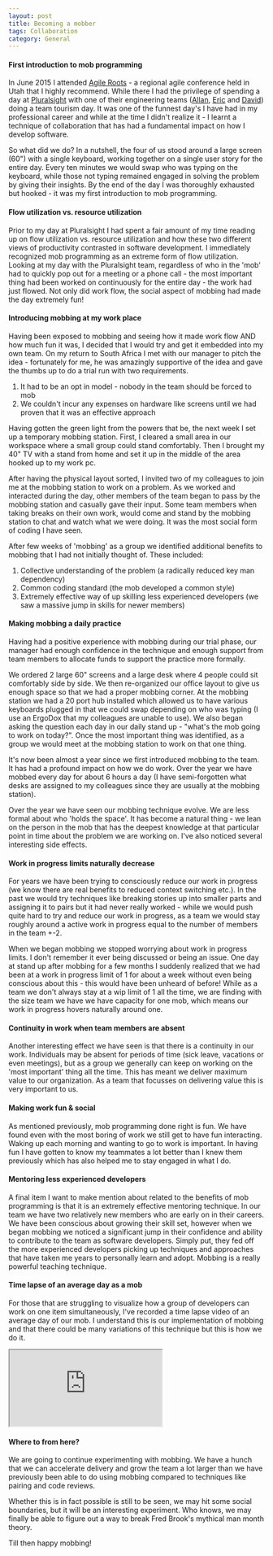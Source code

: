 ```yaml
---
layout: post
title: Becoming a mobber
tags: Collaboration
category: General
---
```


#### First introduction to mob programming

In June 2015 I attended [Agile Roots](http://www.agileroots.com/) - a regional agile conference held in Utah that I highly recommend. While there I had the privilege of spending a day at [Pluralsight](http://www.pluralsight.com/) with one of their engineering teams ([Allan](https://twitter.com/AllanCodes), [Eric](https://twitter.com/iminurcodez]) and  [David](https://twitter.com/battenworks)) doing a team tourism day. It was one of the funnest day's I have had in my professional career and while at the time I didn't realize it - I learnt a technique of collaboration that has had a fundamental impact on how I develop software.

So what did we do? In a nutshell, the four of us stood around a large screen (60") with a single keyboard, working together on a single user story for the entire day. Every ten minutes we would swap who was typing on the keyboard, while those not typing remained engaged in solving the problem by giving their insights. By the end of the day I was thoroughly exhausted but hooked - it was my first introduction to mob programming. 

#### Flow utilization vs. resource utilization 

Prior to my day at Pluralsight I had spent a fair amount of my time reading up on flow utilization vs. resource utilization and how these two different views of productivity contrasted in software development. I immediately recognized mob programming as an extreme form of flow utilization. Looking at my day with the Pluralsight team, regardless of who in the 'mob' had to quickly pop out for a meeting or a phone call - the most important thing had been worked on continuously for the entire day - the work had just flowed. Not only did work flow, the social aspect of mobbing had made the day extremely fun!

#### Introducing mobbing at my work place

Having been exposed to mobbing and seeing how it made work flow AND how much fun it was, I decided that I would try and get it embedded into my own team. On my return to South Africa I met with our manager to pitch the idea - fortunately for me, he was amazingly supportive of the idea and gave the thumbs up to do a trial run with two requirements.

1) It had to be an opt in model - nobody in the team should be forced to mob  
2) We couldn't incur any expenses on hardware like screens until we had proven that it was an effective approach  

Having gotten the green light from the powers that be, the next week I set up a temporary mobbing station. First, I cleared a small area in our workspace where a small group could stand comfortably. Then I brought my 40" TV with a stand from home and set it up in the middle of the area hooked up to my work pc. 

After having the physical layout sorted, I invited two of my colleagues to join me at the mobbing station to work on a problem. As we worked and interacted during the day, other members of the team began to pass by the mobbing station and casually gave their input. Some team members when taking breaks on their own work, would come and stand by the mobbing station to chat and watch what we were doing. It was the most social form of coding I have seen. 

After few weeks of 'mobbing' as a group we identified additional benefits to mobbing that I had not initially thought of. These included:

1) Collective understanding of the problem (a radically reduced key man dependency)  
2) Common coding standard (the mob developed a common style)  
3) Extremely effective way of up skilling less experienced developers (we saw a massive jump in skills for newer members)

#### Making mobbing a daily practice

Having had a positive experience with mobbing during our trial phase, our manager had enough confidence in the technique and enough support from team members to allocate funds to support the practice more formally. 

We ordered 2 large 60" screens and a large desk where 4 people could sit comfortably side by side. We then re-organized our office layout to give us enough space so that we had a proper mobbing corner. At the mobbing station we had a 20 port hub installed which allowed us to have various keyboards plugged in that we could swap depending on who was typing (I use an ErgoDox that my colleagues are unable to use). We also began asking the question each day in our daily stand up - "what's the mob going to work on today?". Once the most important thing was identified, as a group we would meet at the mobbing station to work on that one thing.

It's now been almost a year since we first introduced mobbing to the team. It has had a profound impact on how we do work. Over the year we have mobbed every day for about 6 hours a day (I have semi-forgotten what desks are assigned to my colleagues since they are usually at the mobbing station).

Over the year we have seen our mobbing technique evolve. We are less formal about who 'holds the space'. It has become a natural thing -  we lean on the person in the mob that has the deepest knowledge at that particular point in time about the problem we are working on. I've also noticed several interesting side effects.

#### Work in progress limits naturally decrease

For years we have been trying to consciously reduce our work in progress (we know there are real benefits to reduced context switching etc.). In the past we would try techniques like breaking stories up into smaller parts and assigning it to pairs but it had never really worked - while we would push quite hard to try and reduce our work in progress, as a team we would stay roughly around a active work in progress equal to the number of members in the team +-2. 

When we began mobbing we stopped worrying about work in progress limits. I don't remember it ever being discussed or being an issue. One day at stand up after mobbing for a few months I suddenly realized that we had been at a work in progress limit of 1 for about a week without even being conscious about this - this would have been unheard of before! While as a team we don't always stay at a wip limit of 1 all the time, we are finding with the size team we have we have capacity for one mob, which means our work in progress hovers naturally around one.

#### Continuity in work when team members are absent

Another interesting effect we have seen is that there is a continuity in our work. Individuals may be absent for periods of time (sick leave, vacations or even meetings), but as a group we generally can keep on working on the 'most important' thing all the time. This has meant we deliver maximum value to our organization. As a team that focusses on delivering value this is very important to us.

#### Making work fun & social

As mentioned previously, mob programming done right is fun. We have found even with the most boring of work we still get to have fun interacting. Waking up each morning and wanting to go to work is important. In having fun I have gotten to know my teammates a lot better than I knew them previously which has also helped me to stay engaged in what I do.

#### Mentoring less experienced developers

A final item I want to make mention about related to the benefits of mob programming is that it is an extremely effective mentoring technique. In our team we have two relatively new members who are early on in their careers. We have been conscious about growing their skill set, however when we began mobbing we noticed a significant jump in their confidence and ability to contribute to the team as software developers. Simply put, they fed off the more experienced developers picking up techniques and approaches that have taken me years to personally learn and adopt. Mobbing is a really powerful teaching technique.

#### Time lapse of an average day as a mob

For those that are struggling to visualize how a group of developers can work on one item simultaneously, I've recorded a time lapse video of an average day of our mob. I understand this is our implementation of mobbing and that there could be many variations of this technique but this is how we do it.
 
<div class="embed-responsive embed-responsive-4by3">
  <iframe class="embed-responsive-item" src="https://www.youtube.com/embed/Ev7uus12HRY"></iframe>
</div>

#### Where to from here?

We are going to continue experimenting with mobbing. We have a hunch that we can accelerate delivery and grow the team a lot larger than we have previously been able to do using mobbing compared to techniques like pairing and code reviews.

Whether this is in fact possible is still to be seen, we may hit some social boundaries,  but it will be an interesting experiment. Who knows, we may finally be able to figure out a way to break Fred Brook's mythical man month theory.

Till then happy mobbing!
